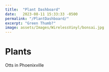 ```yaml
---
title:  "Plant Dashboard"
date:   2023-08-11 15:33:33 -0500
permalink: "/PlantDashboard/"
excerpt: "Green Thumb?"
image: assets/Images/WirelessVinyl/bonsai.jpg
---
```


# Plants
Otts in Phoenixville

# 
